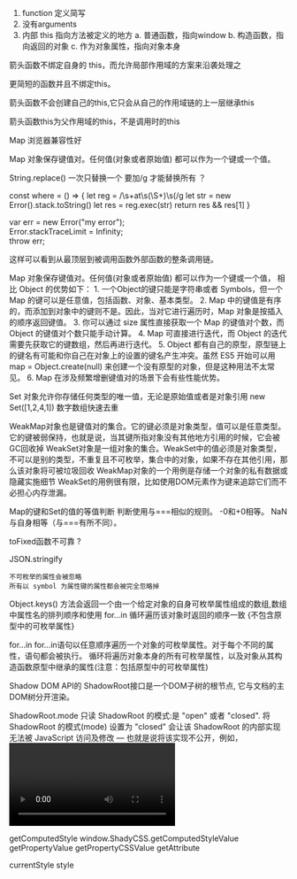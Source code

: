 

1. function 定义简写
2. 没有arguments
3. 内部 this 指向方法被定义的地方
    a. 普通函数，指向window
    b. 构造函数，指向返回的对象
    c. 作为对象属性，指向对象本身
    

箭头函数不绑定自身的 this，而允许局部作用域的方案来沿袭处理之

更简短的函数并且不绑定this。

箭头函数不会创建自己的this,它只会从自己的作用域链的上一层继承this

箭头函数this为父作用域的this，不是调用时的this


Map 浏览器兼容性好

Map 对象保存键值对。任何值(对象或者原始值) 都可以作为一个键或一个值。




String.replace() 一次只替换一个 要加/g 才能替换所有  ？






const where = () => {
    let reg = /\s+at\s(\S+)\s\(/g
    let str = new Error().stack.toString()
    let res = reg.exec(str)
    return res && res[1]
}

var err = new Error("my error");  
Error.stackTraceLimit = Infinity;  
throw err;

这样可以看到从最顶层到被调用函数外部函数的整条调用链。




Map 对象保存键值对。任何值(对象或者原始值) 都可以作为一个键或一个值， 相比 Object 的优势如下：
    1. 一个Object的键只能是字符串或者 Symbols，但一个 Map 的键可以是任意值，包括函数、对象、基本类型。
    2. Map 中的键值是有序的，而添加到对象中的键则不是。因此，当对它进行遍历时，Map 对象是按插入的顺序返回键值。
    3. 你可以通过 size 属性直接获取一个 Map 的键值对个数，而 Object 的键值对个数只能手动计算。
    4. Map 可直接进行迭代，而 Object 的迭代需要先获取它的键数组，然后再进行迭代。
    5. Object 都有自己的原型，原型链上的键名有可能和你自己在对象上的设置的键名产生冲突。虽然 ES5 开始可以用 map = Object.create(null) 来创建一个没有原型的对象，但是这种用法不太常见。
    6. Map 在涉及频繁增删键值对的场景下会有些性能优势。


Set 对象允许你存储任何类型的唯一值，无论是原始值或者是对象引用
    new Set([1,2,4,1]) 数字数组快速去重


WeakMap对象也是键值对的集合。它的键必须是对象类型，值可以是任意类型。它的键被弱保持，也就是说，当其键所指对象没有其他地方引用的时候，它会被GC回收掉
WeakSet对象是一组对象的集合。WeakSet中的值必须是对象类型，不可以是别的类型，不重复且不可枚举，集合中的对象，如果不存在其他引用，那么该对象将可被垃圾回收
    WeakMap对象的一个用例是存储一个对象的私有数据或隐藏实施细节
    WeakSet的用例很有限，比如使用DOM元素作为键来追踪它们而不必担心内存泄漏。


Map的键和Set的值的等值判断
    判断使用与===相似的规则。
    -0和+0相等。
    NaN与自身相等（与===有所不同）。



toFixed函数不可靠 ?



JSON.stringify

    不可枚举的属性会被忽略
    所有以 symbol 为属性键的属性都会被完全忽略掉


Object.keys() 方法会返回一个由一个给定对象的自身可枚举属性组成的数组,数组中属性名的排列顺序和使用 for...in 循环遍历该对象时返回的顺序一致
    {不包含原型中的可枚举属性}


for...in
    for...in语句以任意顺序遍历一个对象的可枚举属性。对于每个不同的属性，语句都会被执行。
    循环将遍历对象本身的所有可枚举属性，以及对象从其构造函数原型中继承的属性(注意：包括原型中的可枚举属性)



Shadow DOM API的 ShadowRoot接口是一个DOM子树的根节点, 它与文档的主DOM树分开渲染。

ShadowRoot.mode 只读
ShadowRoot 的模式:是 "open" 或者 "closed".
将 ShadowRoot 的模式(mode) 设置为 "closed" 会让该 ShadowRoot 的内部实现无法被 JavaScript 访问及修改 — 也就是说将该实现不公开，例如，<video> 标签内部实现无法被 JavaScript 访问及修改。




getComputedStyle
window.ShadyCSS.getComputedStyleValue
getPropertyValue
getPropertyCSSValue
getAttribute

currentStyle
style